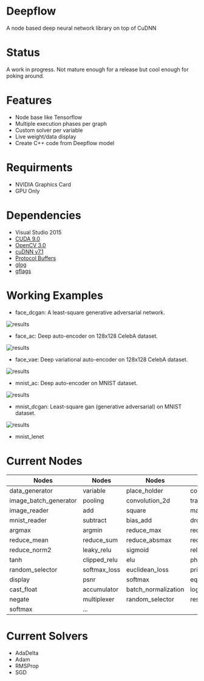 # Deepflow
A node based deep neural network library on top of CuDNN

# Status
A work in progress. Not mature enough for a release but cool enough for poking around.

# Features
- Node base like Tensorflow
- Multiple execution phases per graph
- Custom solver per variable
- Live weight/data display
- Create C++ code from Deepflow model

# Requirments
- NVIDIA Graphics Card
- GPU Only

# Dependencies
- Visual Studio 2015
- [CUDA 9.0](https://developer.nvidia.com/cuda-toolkit)
- [OpenCV 3.0](http://opencv.org/opencv-3-0.html)
- [cuDNN v7.1](https://developer.nvidia.com/rdp/cudnn-download)
- [Protocol Buffers](https://github.com/google/protobuf)
- [glog](https://github.com/google/glog)
- [gflags](https://github.com/gflags/gflags)

# Working Examples
- face_dcgan: A least-square generative adversarial network.

![results](https://github.com/omidsakhi/deepflow/blob/master/examples/face_dcgan/results.jpg)

- face_ac: Deep auto-encoder on 128x128 CelebA dataset.

![results](https://github.com/omidsakhi/deepflow/blob/master/examples/face_ac/results.jpg)

- face_vae: Deep variational auto-encoder on 128x128 CelebA dataset.

![results](https://github.com/omidsakhi/deepflow/blob/master/examples/face_vae/results.jpg)

- mnist_ac: Deep auto-encoder on MNIST dataset.

![results](https://github.com/omidsakhi/deepflow/blob/master/examples/mnist_ac/results.jpg)

- mnist_dcgan: Least-square gan (generative adversarial) on MNIST dataset.

![results](https://github.com/omidsakhi/deepflow/blob/master/examples/mnist_dcgan/results.jpg)

- mnist_lenet


# Current Nodes
| Nodes                 | Nodes                 | Nodes                 | Nodes                 |
|-----------------------|-----------------------|-----------------------|-----------------------|
| data_generator        | variable              | place_holder          | conv2d                |
| image_batch_generator | pooling               | convolution_2d        | transposed_conv2d     |
| image_reader          | add                   | square                | matmult               |
| mnist_reader          | subtract              | bias_add              | dropout               |
| argmax                | argmin                | reduce_max            | reduce_min            |
| reduce_mean           | reduce_sum            | reduce_absmax         | reduce_norm1          |
| reduce_norm2          | leaky_relu            | sigmoid               | relu                  |
| tanh                  | clipped_relu          | elu                   | phaseplexer           |
| random_selector       | softmax_loss          | euclidean_loss        | print                 |
| display               | psnr                  | softmax               | equal                 |
| cast_float            | accumulator           | batch_normalization   | logger                |
| negate                | multiplexer           | random_selector       | restructure           |
| softmax               | ...                   |                       |                       |

# Current Solvers
- AdaDelta
- Adam
- RMSProp
- SGD
